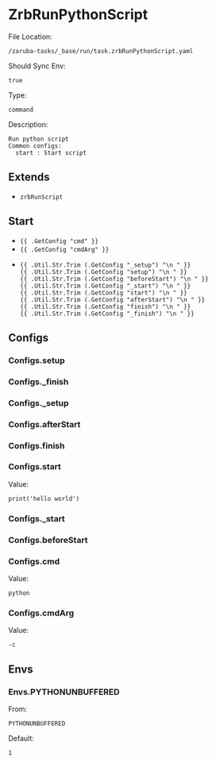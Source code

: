 
# ZrbRunPythonScript

File Location:

    /zaruba-tasks/_base/run/task.zrbRunPythonScript.yaml

Should Sync Env:

    true

Type:

    command

Description:

    Run python script
    Common configs:
      start : Start script



## Extends

* `zrbRunScript`


## Start

* `{{ .GetConfig "cmd" }}`
* `{{ .GetConfig "cmdArg" }}`
*
    ```
    {{ .Util.Str.Trim (.GetConfig "_setup") "\n " }}
    {{ .Util.Str.Trim (.GetConfig "setup") "\n " }}
    {{ .Util.Str.Trim (.GetConfig "beforeStart") "\n " }}
    {{ .Util.Str.Trim (.GetConfig "_start") "\n " }}
    {{ .Util.Str.Trim (.GetConfig "start") "\n " }}
    {{ .Util.Str.Trim (.GetConfig "afterStart") "\n " }}
    {{ .Util.Str.Trim (.GetConfig "finish") "\n " }}
    {{ .Util.Str.Trim (.GetConfig "_finish") "\n " }}

    ```


## Configs


### Configs.setup


### Configs._finish


### Configs._setup


### Configs.afterStart


### Configs.finish


### Configs.start

Value:

    print('hello world')


### Configs._start


### Configs.beforeStart


### Configs.cmd

Value:

    python


### Configs.cmdArg

Value:

    -c


## Envs


### Envs.PYTHONUNBUFFERED

From:

    PYTHONUNBUFFERED

Default:

    1